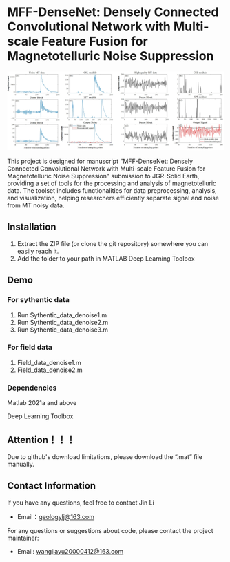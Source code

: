 # MFF-DenseNet: Densely Connected Convolutional Network with Multi-scale Feature Fusion for Magnetotelluric Noise Suppression
![image](https://github.com/jiayukk/Figure/blob/main/Figure22.jpg)

This project is designed for manuscript "MFF-DenseNet: Densely Connected Convolutional Network with Multi-scale Feature Fusion for Magnetotelluric Noise Suppression" submission to JGR-Solid Earth, providing a set of tools for the processing and analysis of magnetotelluric data. The toolset includes functionalities for data preprocessing, analysis, and visualization, helping researchers efficiently separate signal and noise from MT noisy data.

## Installation
1. Extract the ZIP file (or clone the git repository) somewhere you can easily reach it.
2. Add the folder to your path in MATLAB
Deep Learning Toolbox

## Demo

### For sythentic data 
1. Run Sythentic_data_denoise1.m
2. Run Sythentic_data_denoise2.m
3. Run Sythentic_data_denoise3.m

### For field data
1. Field_data_denoise1.m
2. Field_data_denoise2.m

### Dependencies
Matlab 2021a and above

Deep Learning Toolbox

## Attention！！！
Due to github's download limitations, please download the “.mat” file manually.

## Contact Information
If you have any questions, feel free to contact Jin Li
- Email：geologylj@163.com

For any questions or suggestions about code, please contact the project maintainer:
- Email: wangjiayu20000412@163.com

